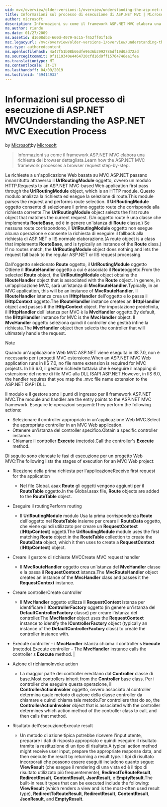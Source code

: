 ```yaml
---
uid: mvc/overview/older-versions-1/overview/understanding-the-asp-net-mvc-execution-process
title: Informazioni sul processo di esecuzione di ASP.NET MVC | Microsoft Docs
author: microsoft
description: Informazioni su come il framework ASP.NET MVC elabora una richiesta del browser dettagliata.
ms.author: riande
ms.date: 01/27/2009
ms.assetid: d1608db3-660d-4079-8c15-f452ff01f1db
msc.legacyurl: /mvc/overview/older-versions-1/overview/understanding-the-asp-net-mvc-execution-process
msc.type: authoredcontent
ms.openlocfilehash: 4a47f51b08b66dfe9636b3992786df19d0ad72ad
ms.sourcegitcommit: 0f1119340e4464720cfd16d0ff15764746ea1fea
ms.translationtype: MT
ms.contentlocale: it-IT
ms.lasthandoff: 04/09/2019
ms.locfileid: "59414933"
---
```

# <a name="understanding-the-aspnet-mvc-execution-process"></a><span data-ttu-id="657a8-103">Informazioni sul processo di esecuzione di ASP.NET MVC</span><span class="sxs-lookup"><span data-stu-id="657a8-103">Understanding the ASP.NET MVC Execution Process</span></span>

<span data-ttu-id="657a8-104">by [Microsoft](https://github.com/microsoft)</span><span class="sxs-lookup"><span data-stu-id="657a8-104">by [Microsoft](https://github.com/microsoft)</span></span>

> <span data-ttu-id="657a8-105">Informazioni su come il framework ASP.NET MVC elabora una richiesta del browser dettagliata.</span><span class="sxs-lookup"><span data-stu-id="657a8-105">Learn how the ASP.NET MVC framework processes a browser request step-by-step.</span></span>


<span data-ttu-id="657a8-106">Le richieste a un'applicazione Web basata su MVC ASP.NET passano innanzitutto attraverso il **UrlRoutingModule** oggetto, ovvero un modulo HTTP.</span><span class="sxs-lookup"><span data-stu-id="657a8-106">Requests to an ASP.NET MVC-based Web application first pass through the **UrlRoutingModule** object, which is an HTTP module.</span></span> <span data-ttu-id="657a8-107">Questo modulo analizza la richiesta ed esegue la selezione di route.</span><span class="sxs-lookup"><span data-stu-id="657a8-107">This module parses the request and performs route selection.</span></span> <span data-ttu-id="657a8-108">Il **UrlRoutingModule** oggetto consente di selezionare il primo oggetto route che corrisponde alla richiesta corrente.</span><span class="sxs-lookup"><span data-stu-id="657a8-108">The **UrlRoutingModule** object selects the first route object that matches the current request.</span></span> <span data-ttu-id="657a8-109">(Un oggetto route è una classe che implementa **RouteBase**, ed è in genere un'istanza di **Route** classe.) Se nessuna route corrispondono, il **UrlRoutingModule** oggetto non esegue alcuna operazione e consente la richiesta di eseguire il fallback alla richiesta di ASP.NET o IIS normale elaborazione.</span><span class="sxs-lookup"><span data-stu-id="657a8-109">(A route object is a class that implements **RouteBase**, and is typically an instance of the **Route** class.) If no routes match, the **UrlRoutingModule** object does nothing and lets the request fall back to the regular ASP.NET or IIS request processing.</span></span>

<span data-ttu-id="657a8-110">Dall'oggetto selezionato **Route** oggetto, il **UrlRoutingModule** oggetto Ottiene il **IRouteHandler** oggetto a cui è associato il **Route**oggetto.</span><span class="sxs-lookup"><span data-stu-id="657a8-110">From the selected **Route** object, the **UrlRoutingModule** object obtains the **IRouteHandler** object that is associated with the **Route** object.</span></span> <span data-ttu-id="657a8-111">In genere, in un'applicazione MVC, sarà un'istanza di **MvcRouteHandler**.</span><span class="sxs-lookup"><span data-stu-id="657a8-111">Typically, in an MVC application, this will be an instance of **MvcRouteHandler**.</span></span> <span data-ttu-id="657a8-112">Il **IRouteHandler** istanza crea un **IHttpHandler** dell'oggetto e lo passa il **IHttpContext** oggetto.</span><span class="sxs-lookup"><span data-stu-id="657a8-112">The **IRouteHandler** instance creates an **IHttpHandler** object and passes it the **IHttpContext** object.</span></span> <span data-ttu-id="657a8-113">Per impostazione predefinita, il **IHttpHandler** dell'istanza per MVC è la **MvcHandler** oggetto.</span><span class="sxs-lookup"><span data-stu-id="657a8-113">By default, the **IHttpHandler** instance for MVC is the **MvcHandler** object.</span></span> <span data-ttu-id="657a8-114">Il **MvcHandler** oggetto seleziona quindi il controller che gestirà infine la richiesta.</span><span class="sxs-lookup"><span data-stu-id="657a8-114">The **MvcHandler** object then selects the controller that will ultimately handle the request.</span></span>

> [!NOTE]
> <span data-ttu-id="657a8-115">Quando un'applicazione Web MVC ASP.NET viene eseguita in IIS 7.0, non è necessario per i progetti MVC estensione.</span><span class="sxs-lookup"><span data-stu-id="657a8-115">When an ASP.NET MVC Web application runs in IIS 7.0, no file name extension is required for MVC projects.</span></span> <span data-ttu-id="657a8-116">In IIS 6.0, il gestore richiede tuttavia che è eseguire il mapping di estensione del nome di file MVC alla DLL ISAPI ASP.NET.</span><span class="sxs-lookup"><span data-stu-id="657a8-116">However, in IIS 6.0, the handler requires that you map the .mvc file name extension to the ASP.NET ISAPI DLL.</span></span>


<span data-ttu-id="657a8-117">Il modulo e il gestore sono i punti di ingresso per il framework ASP.NET MVC.</span><span class="sxs-lookup"><span data-stu-id="657a8-117">The module and handler are the entry points to the ASP.NET MVC framework.</span></span> <span data-ttu-id="657a8-118">Eseguire le operazioni seguenti:</span><span class="sxs-lookup"><span data-stu-id="657a8-118">They perform the following actions:</span></span>

- <span data-ttu-id="657a8-119">Selezionare il controller appropriato in un'applicazione Web MVC.</span><span class="sxs-lookup"><span data-stu-id="657a8-119">Select the appropriate controller in an MVC Web application.</span></span>
- <span data-ttu-id="657a8-120">Ottenere un'istanza del controller specifico.</span><span class="sxs-lookup"><span data-stu-id="657a8-120">Obtain a specific controller instance.</span></span>
- <span data-ttu-id="657a8-121">Chiamare il controller **Execute** (metodo).</span><span class="sxs-lookup"><span data-stu-id="657a8-121">Call the controller's **Execute** method.</span></span>

<span data-ttu-id="657a8-122">Di seguito sono elencate le fasi di esecuzione per un progetto Web MVC:</span><span class="sxs-lookup"><span data-stu-id="657a8-122">The following lists the stages of execution for an MVC Web project:</span></span>

- <span data-ttu-id="657a8-123">Ricezione della prima richiesta per l'applicazione</span><span class="sxs-lookup"><span data-stu-id="657a8-123">Receive first request for the application</span></span> 

    - <span data-ttu-id="657a8-124">Nel file Global. asax **Route** gli oggetti vengono aggiunti per il **RouteTable** oggetto.</span><span class="sxs-lookup"><span data-stu-id="657a8-124">In the Global.asax file, **Route** objects are added to the **RouteTable** object.</span></span>
- <span data-ttu-id="657a8-125">Eseguire il routing</span><span class="sxs-lookup"><span data-stu-id="657a8-125">Perform routing</span></span> 

    - <span data-ttu-id="657a8-126">Il **UrlRoutingModule** modulo Usa la prima corrispondenza **Route** dell'oggetto nel **RouteTable** insieme per creare il **RouteData** oggetto, che viene quindi utilizzato per creare un **RequestContext** (**IHttpContext**) oggetti.</span><span class="sxs-lookup"><span data-stu-id="657a8-126">The **UrlRoutingModule** module uses the first matching **Route** object in the **RouteTable** collection to create the **RouteData** object, which it then uses to create a **RequestContext** (**IHttpContext**) object.</span></span>
- <span data-ttu-id="657a8-127">Creare il gestore di richieste MVC</span><span class="sxs-lookup"><span data-stu-id="657a8-127">Create MVC request handler</span></span> 

    - <span data-ttu-id="657a8-128">Il **MvcRouteHandler** oggetto crea un'istanza del **MvcHandler** classe e la passa il **RequestContext** istanza.</span><span class="sxs-lookup"><span data-stu-id="657a8-128">The **MvcRouteHandler** object creates an instance of the **MvcHandler** class and passes it the **RequestContext** instance.</span></span>
- <span data-ttu-id="657a8-129">Creare controller</span><span class="sxs-lookup"><span data-stu-id="657a8-129">Create controller</span></span> 

    - <span data-ttu-id="657a8-130">Il **MvcHandler** oggetto utilizza il **RequestContext** istanza per identificare il **IControllerFactory** oggetto (in genere un'istanza del  **DefaultControllerFactory** classe) per creare l'istanza del controller.</span><span class="sxs-lookup"><span data-stu-id="657a8-130">The **MvcHandler** object uses the **RequestContext** instance to identify the **IControllerFactory** object (typically an instance of the **DefaultControllerFactory** class) to create the controller instance with.</span></span>
- <span data-ttu-id="657a8-131">Execute controller - i **MvcHandler** istanza chiama il controller s **Execute** (metodo).</span><span class="sxs-lookup"><span data-stu-id="657a8-131">Execute controller - The **MvcHandler** instance calls the controller s **Execute** method.</span></span> |
- <span data-ttu-id="657a8-132">Azione di richiamo</span><span class="sxs-lookup"><span data-stu-id="657a8-132">Invoke action</span></span> 

    - <span data-ttu-id="657a8-133">La maggior parte dei controller ereditano dal **Controller** classe di base.</span><span class="sxs-lookup"><span data-stu-id="657a8-133">Most controllers inherit from the **Controller** base class.</span></span> <span data-ttu-id="657a8-134">Per i controller che eseguire questa operazione, il **ControllerActionInvoker** oggetto, ovvero associato al controller determina quale metodo di azione della classe controller da chiamare e quindi chiama tale metodo.</span><span class="sxs-lookup"><span data-stu-id="657a8-134">For controllers that do so, the **ControllerActionInvoker** object that is associated with the controller determines which action method of the controller class to call, and then calls that method.</span></span>
- <span data-ttu-id="657a8-135">Risultato dell'esecuzione</span><span class="sxs-lookup"><span data-stu-id="657a8-135">Execute result</span></span> 

    - <span data-ttu-id="657a8-136">Un metodo di azione tipica potrebbe ricevere l'input utente, preparare i dati di risposta appropriato e quindi eseguire il risultato tramite la restituzione di un tipo di risultato.</span><span class="sxs-lookup"><span data-stu-id="657a8-136">A typical action method might receive user input, prepare the appropriate response data, and then execute the result by returning a result type.</span></span> <span data-ttu-id="657a8-137">I tipi di risultato incorporati che possono essere eseguiti includono quanto segue: **ViewResult** (che esegue il rendering di una vista ed è il tipo di risultato utilizzato più frequentemente), **RedirectToRouteResult**, **RedirectResult**, **ContentResult**,  **JsonResult**, e **EmptyResult**.</span><span class="sxs-lookup"><span data-stu-id="657a8-137">The built-in result types that can be executed include the following: **ViewResult** (which renders a view and is the most-often used result type), **RedirectToRouteResult**, **RedirectResult**, **ContentResult**, **JsonResult**, and **EmptyResult**.</span></span>
